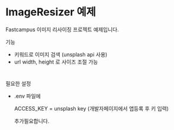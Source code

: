 # ImageResizer 예제

Fastcampus 이미지 리사이징 프로젝트 예제입니다.

기능

- 키워드로 이미지 검색 (unsplash api 사용)
- url width, height 로 사이즈 조절 가능

#

필요한 설정

- .env 파일에

  ACCESS_KEY = unsplash key (개발자페이지에서 앱등록 후 키 입력)

  추가필요합니다.
